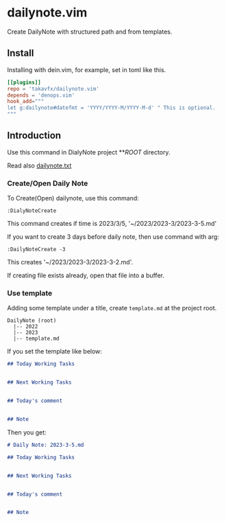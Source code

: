 # dailynote.vim

Create DailyNote with structured path and from templates.

## Install

Installing with dein.vim, for example, set in toml like this.

```toml
[[plugins]]
repo = 'takavfx/dailynote.vim'
depends = 'denops.vim'
hook_add="""
let g:dailynote#datefmt = 'YYYY/YYYY-M/YYYY-M-d' " This is optional.
"""
```

## Introduction

Use this command in DialyNote project **_*ROOT*_ directory.

Read also [dailynote.txt](doc/dailynote.txt)

### Create/Open Daily Note

To Create(Open) dailynote, use this command:

```
:DialyNoteCreate
```

This command creates if time is 2023/3/5, '~/2023/2023-3/2023-3-5.md'

If you want to create 3 days before daily note, then use command with arg:

```
:DailyNoteCreate -3
```

This creates '~/2023/2023-3/2023-3-2.md'.

If creating file exists already, open that file into a buffer.

### Use template

Adding some template under a title, create `template.md` at the project root.

```
DailyNote (root)
  |-- 2022
  |-- 2023
  |-- template.md
```

If you set the template like below:

```markdown
## Today Working Tasks


## Next Working Tasks


## Today's comment


## Note


```

Then you get:

```markdown
# Daily Note: 2023-3-5.md

## Today Working Tasks


## Next Working Tasks


## Today's comment


## Note


```
